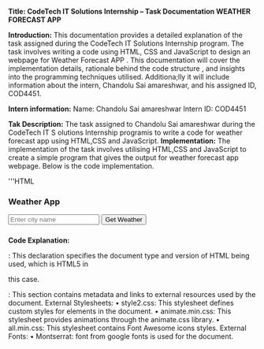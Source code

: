 **Title: CodeTech IT Solutions Internship – Task Documentation WEATHER FORECAST APP**

**Introduction:**
This documentation provides a detailed explanation of the task assigned during the CodeTech IT Solutions 
Internship program. The task involves writing a code using HTML, CSS and JavaScript to design an webpage for 
Weather Forecast APP . This documentation will cover the implementation details, rationale behind the code 
structure , and insights into the programming techniques utilised. Additiona;lly it will include information about the intern, Chandolu Sai amareshwar, and his assigned ID, COD4451.

**Intern information:**
Name: Chandolu Sai amareshwar
Intern ID: COD4451

**Tak Description:**
The task assigned to Chandolu Sai amareshwar during the CodeTech IT S olutions Internship programis to write 
a code for weather forecast app using HTML,CSS and JavaScript.
**Implementation:**
The implementation of the task involves utilising HTML,CSS and JavaScript to create a simple program that gives 
the output for weather forecast app webpage. Below is the code implementation. 

'''HTML
<!DOCTYPE html>
<head>
<link rel="stylesheet" href="style2.css">
<link rel="stylesheet" href=
"https://cdnjs.cloudflare.com/ajax/libs/animate.css/4.1.1/animate.min.css">
<link rel="stylesheet" href=
"https://cdnjs.cloudflare.com/ajax/libs/font-awesome/5.15.1/css/all.min.css">
<link rel="stylesheet" href=
"https://fonts.googleapis.com/css2?family=Montserrat:wght@400;700&display=swap">
<title>Weather Forecast App</title>
</head>
<body>
<div class="container">
<div class="weather-card">
<h3>
Weather App
</h3>
<input type="text" id="city-input"
placeholder="Enter city name">
<button id="city-input-btn"
onclick="weatherFn($('#city-input').val())">
Get Weather
</button>
<div id="weather-info"
class="animate__animated animate__fadeIn">
<h3 id="city-name"></h3>
<p id="date"></p>
<!-- <img id="weather-icon" src="" alt="Weather Icon"> -->
<p id="temperature"></p>
<p id="description"></p>
<p id="wind-speed"></p>
</div>
</div>
</div>
<script src=
"https://code.jquery.com/jquery-3.6.0.min.js">
</script>
<script src=
"https://momentjs.com/downloads/moment.min.js">
</script>
<script src="script2.js"></script>
</body>
</html>

**Code Explanation:**
<!DOCTYPE html>: This declaration specifies the document type and version of HTML being used, which is HTML5 in 
this case.
<head>: This section contains metadata and links to external resources used by the document.
External Stylesheets:
• style2.css: This stylesheet defines custom styles for elements in the document.
• animate.min.css: This stylesheet provides animations through the animate.css library.
• all.min.css: This stylesheet contains Font Awesome icons styles.
External Fonts:
• Montserrat: font from google fonts is used for the document.
<title>: Sets the title of the document to "Weather Forecast App".
<body>: This section contains the content of the document visible to the user.
.container: This is a container for the content of the application.
.weather-card: This is a card-like container for the weather application.
<h3>: Displays the title "Weather App". It is heading tag and a paired tag.
<input>: Allows users to input the name of a city for weather information.
<button>: When clicked, triggers a JavaScript function to fetch weather information for the entered city.
<div id="weather-info">: This div displays weather information fetched via JavaScript.
<h3 id="city-name">: Displays the name of the city.
<p id="date">: Displays the current date.
<p id="temperature">: Displays the temperature.
<p id="description">: Displays a brief description of the weather.
<p id="wind-speed">: Displays the wind speed.

'''CSS:
body {
margin: 0;
font-family: 'Montserrat', sans-serif;
display: flex;
justify-content: center;
align-items: center;
height: 100vh;
background: linear-gradient(to right, #4CAF50, #2196F3);
}
.container {
text-align: center;
}
.weather-card {
background-color: rgba(255, 255, 255, 0.95);
border-radius: 20px;
padding: 20px;
box-shadow: 0 0 30px rgba(0, 0, 0, 0.1);
transition: transform 0.3s ease-in-out;
width: 450px;
}
.weather-card:hover {
transform: scale(1.05);
}
#city-input {
padding: 15px;
margin: 10px 0;
width: 70%;
border: 1px solid #ccc;
border-radius: 5px;
font-size: 16px;
}
#city-input:focus {
outline: none;
border-color: #2196F3;
}
#city-input::placeholder {
color: #aaa;
}
#city-input-btn {
padding: 10px;
background-color: #2196F3;
color: #fff;
border: none;
border-radius: 5px;
font-size: 16px;
cursor: pointer;
}
#city-input-btn:hover {
background-color: #1565C0;
}
#weather-info {
display: none;
}
#weather-icon {
width: 100px;
height: 100px;
}
#temperature {
font-size: 24px;
font-weight: bold;
margin: 8px 0;
}
#description {
font-size: 18px;
margin-bottom: 10px;
}
#wind-speed {
font-size: 16px;
color: rgb(255, 0, 0);
}
#date {
font-size: 14px;
color: rgb(255, 0, 0);
}

**Code Explanation: **
body: Styles applied to the body element.

• margin: 0;: Removes default margin.
• font-family: 'Montserrat', sans-serif;: Sets the font family to Montserrat, a sans-serif font.
• display: flex;: Uses Flexbox layout.
• justify-content: center;: Centers content horizontally.
• align-items: center;: Centers content vertically.
• height: 100vh;: Sets the height to 100% of the viewport height.
• background: linear-gradient(to right, #4CAF50, #2196F3);: Applies a linear gradient background from 
#4CAF50 to #2196F3, from left to right.
.container: Styles applied to elements with the class "container".
• text-align: center;: Centers text horizontally.
.weather-card: Styles applied to elements with the class "weather-card".
• background-color: rgba(255, 255, 255, 0.95);: Sets the background color to a semi-transparent white.
• border-radius: 20px;: Rounds the corners with a radius of 20px.
• padding: 20px;: Adds internal spacing of 20px.
• box-shadow: 0 0 30px rgba(0, 0, 0, 0.1);: Adds a shadow effect.
• transition: transform 0.3s ease-in-out;: Sets a transition effect for the transform property.
• width: 450px;: Sets a fixed width of 450px.
.weather-card:hover: Styles applied when hovering over elements with the class "weather-card".
• transform: scale(1.05);: Enlarges the element by 5% on hover.
#city-input: Styles applied to the element with the id "city-input".
• padding: 15px;: Adds internal spacing of 15px.
• margin: 10px 0;: Sets margin above and below the element to 10px.
• width: 70%;: Sets the width to 70% of its container.
• border: 1px solid #ccc;: Adds a 1px solid border with a light gray color.
• border-radius: 5px;: Rounds the corners with a radius of 5px.
• font-size: 16px;: Sets the font size to 16px.
#city-input:focus: Styles applied when the element with the id "city-input" is focused.
• outline: none;: Removes the default focus outline.
• border-color: #2196F3;: Changes the border color on focus to #2196F3.
#city-input::placeholder: Styles applied to the placeholder text of the element with the id "city-input".
• color: #aaa;: Sets the color of the placeholder text to light gray.
#city-input-btn: Styles applied to the element with the id "city-input-btn".
• padding: 10px;: Adds internal spacing of 10px.
• background-color: #2196F3;: Sets the background color to #2196F3.
color: #fff;: Sets the text color to white.
• border: none;: Removes the border.
• border-radius: 5px;: Rounds the corners with a radius of 5px.
• font-size: 16px;: Sets the font size to 16px.
• cursor: pointer;: Changes the cursor to a pointer on hover.
#city-input-btn:hover: Styles applied when hovering over the element with the id "city-input-btn".
• background-color: #1565C0;: Changes the background color to #1565C0 on hover.
#weather-info: Styles applied to the element with the id "weather-info".
• display: none;: Hides the element by default.
#temperature, #description, #wind-speed, #date: Styles applied to elements with the corresponding ids.
• font-size: Sets the font size.
• margin: Sets the margin.
• font-weight: Sets the font weight for temperature.
• color: Sets the text color for wind-speed and date.

'''JavaScript
const url =
'https://api.openweathermap.org/data/2.5/weather';
const apiKey =
'f00c38e0279b7bc85480c3fe775d518c';
$(document).ready(function () {
weatherFn('Pune');
});
async function weatherFn(cName) {
const temp =
`${url}?q=${cName}&appid=${apiKey}&units=metric`;
try {
const res = await fetch(temp);
const data = await res.json();
if (res.ok) {
weatherShowFn(data);
} else {
alert('City not found. Please try again.');
}
} catch (error) {
console.error('Error fetching weather data:', error);
}
}
function weatherShowFn(data) {
$('#city-name').text(data.name);
$('#date').text(moment().
format('MMMM Do YYYY, h:mm:ss a'));
$('#temperature').
html(`${data.main.temp}°C`);
$('#description').
text(data.weather[0].description);
$('#wind-speed').
html(`Wind Speed: ${data.wind.speed} m/s`);
$('#weather-icon').
attr('src',
`...`);
$('#weather-info').fadeIn();
}
**Code Explanation:**
Constants:
• url: Stores the base URL of the OpenWeatherMap API.
• apiKey: Stores the API key required for accessing the OpenWeatherMap API.
Document Ready Function:
• $(document).ready(function () {...}): This is a jQuery function that executes when the document (HTML) is 
fully loaded. It initiates the weatherFn function with the city name 'Pune'.
weatherFn Function:
• This function takes a city name (cName) as an argument.
• Constructs the API URL with the city name and API key.
• Attempts to fetch weather data from the OpenWeatherMap API using fetch and await.
• If the response is successful (res.ok), it calls the weatherShowFn function with the retrieved data. If not, it 
displays an alert indicating that the city was not found.
• Catches and handles any errors that may occur during the fetch process.
weatherShowFn Function:
• This function is responsible for displaying weather information on the webpage.
• It updates various HTML elements with the relevant weather data extracted from the API response.
• $('#city-name').text(data.name): Updates the element with the id city-name with the name of the city.
• $('#date').text(moment().format('MMMM Do YYYY, h:mm:ss a')): Updates the element with the id date with 
the current date and time using the Moment.js library.
• $('#temperature').html(${data.main.temp}°C): Updates the element with the id temperature with the 
temperature in Celsius.
• $('#description').text(data.weather[0].description): Updates the element with the id description with the 
weather description.
• $('#wind-speed').html(Wind Speed: ${data.wind.speed} m/s): Updates the element with the id wind-speed
with the wind speed.
• $('#weather-icon').attr('src', '...'): Updates the src attribute of the element with the id weather-icon with the 
appropriate weather icon URL (which is omitted in the provided code).
• $('#weather-info').fadeIn(): Fades in the element with the id weather-info, presumably displaying it on the 
webpage.

**Rationale:**
The program utilizes the HTML code for providing the structure for the webpage, CSS Code provides the 
decoration for the web page for looking more attractive and JavaScript code provides the functionality for the web page 
so that it works effectively. 
**Conclusion:**
In conclusion, the task assigned to Chandolu Sai amareshwar during the CodeTech IT solutions internship program 
involved writing a code using Web technologies to provide a webpage for Weather Forecast APP. The implemented 
solution successfully accomplishes this task using HTML, CSS and JavaScript. This documentation provides insights into implementation details, code explanation, and rationale behind the chosen approach. Chandolu Sai amareshwar with Intern ID COD4451, has effectively completed this task as part of the internship program. 
This concludes the documentation for the task “Weather Forecast APP” assigned during the CodeTech IT Solutions 
internship program.

